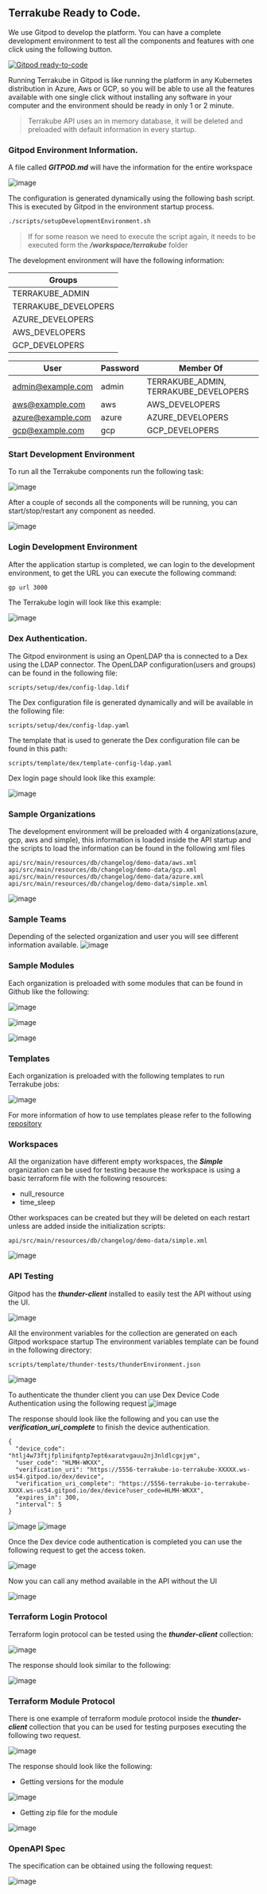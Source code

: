 ## Terrakube Ready to Code.
We use Gitpod to develop the platform. You can have a complete development environment to test all the components and features with one click using the following button.

[![Gitpod ready-to-code](https://img.shields.io/badge/Gitpod-ready--to--code-blue?logo=gitpod&style=flat-square)](https://gitpod.io/#https://github.com/terrakube-io/terrakube)

Running Terrakube in Gitpod is like running the platform in any Kubernetes distribution in Azure, Aws or GCP, so you will be able to use all the features available with one single click without installing any software in your computer and the environment should be ready in only 1 or 2 minute.

> Terrakube API uses an in memory database, it will be deleted and preloaded with default information in every startup.

### Gitpod Environment Information.
A file called ***GITPOD.md*** will have the information for the entire workspace

![image](https://user-images.githubusercontent.com/4461895/181385377-c25610e5-f39b-48f4-aa5c-3bfafce54794.png)

The configuration is generated dynamically using the following bash script. This is executed by Gitpod in the environment startup process.

```bash
./scripts/setupDevelopmentEnvironment.sh
```
> If for some reason we need to execute the script again, it needs to be executed form the ***/workspace/terrakube*** folder

The development environment will have the following information:

| Groups               | 
|----------------------|
| TERRAKUBE_ADMIN      | 
| TERRAKUBE_DEVELOPERS | 
| AZURE_DEVELOPERS     | 
| AWS_DEVELOPERS       | 
| GCP_DEVELOPERS       | 

| User              |  Password | Member Of                             |
|-------------------|-----------|---------------------------------------|
| admin@example.com | admin     | TERRAKUBE_ADMIN, TERRAKUBE_DEVELOPERS |
| aws@example.com   | aws       | AWS_DEVELOPERS                        |
| azure@example.com | azure     | AZURE_DEVELOPERS                      |
| gcp@example.com   | gcp       | GCP_DEVELOPERS                        |

### Start Development Environment
To run all the Terrakube components run the following task:

![image](https://user-images.githubusercontent.com/4461895/181374024-a8f546ba-dbf7-4ac9-a74b-04ff8759f165.png)

After a couple of seconds all the components will be running, you can start/stop/restart any component as needed.

![image](https://user-images.githubusercontent.com/4461895/181374080-c7486a32-b4f2-41d3-9112-5861e3fdc8d9.png)

### Login Development Environment
After the application startup is completed, we can login to the development environment, to get the URL you can execute the following command:
```bash
gp url 3000
```
The Terrakube login will look like this example:

![image](https://user-images.githubusercontent.com/4461895/181138967-401c142a-9366-4d1b-8506-1c667f5ab543.png)

### Dex Authentication.
The Gitpod environment is using an OpenLDAP tha is connected to a Dex using the LDAP connector.
The OpenLDAP configuration(users and groups) can be found in the following file:
```
scripts/setup/dex/config-ldap.ldif
```
The Dex configuration file is generated dynamically and will be available in the following file:
```
scripts/setup/dex/config-ldap.yaml
```  
The template that is used to generate the Dex configuration file can be found in this path:
```
scripts/template/dex/template-config-ldap.yaml
```
Dex login page should look like this example:

![image](https://user-images.githubusercontent.com/4461895/181138996-f6ae507f-c3cf-460a-bc12-60ed6cb2e159.png)

### Sample Organizations
The development environment will be preloaded with 4 organizations(azure, gcp, aws and simple), this information is loaded inside the API startup and the scripts to load the information can be found in the following xml files
```
api/src/main/resources/db/changelog/demo-data/aws.xml
api/src/main/resources/db/changelog/demo-data/gcp.xml
api/src/main/resources/db/changelog/demo-data/azure.xml
api/src/main/resources/db/changelog/demo-data/simple.xml
```
![image](https://user-images.githubusercontent.com/4461895/181139038-ff3c449a-7c4a-4346-b1d1-08a150b99307.png)

### Sample Teams
Depending of the selected organization and user you will see different information available.
![image](https://user-images.githubusercontent.com/4461895/181139272-3d73ece3-718c-43ec-aaaf-8cff7ddef227.png)

### Sample Modules
Each organization is preloaded with some modules that can be found in Github like the following:

![image](https://user-images.githubusercontent.com/4461895/181139092-c82fb7b1-6423-4159-ba74-8d842468ab75.png)

![image](https://user-images.githubusercontent.com/4461895/181139125-8cbe1cc8-9149-4ab7-bd5f-a5430bafb792.png)

![image](https://user-images.githubusercontent.com/4461895/181139149-a052e4b0-ad63-49f9-bb52-8dfbb1c54915.png)

### Templates
Each organization is preloaded with the following templates to run Terrakube jobs:

![image](https://user-images.githubusercontent.com/4461895/181139239-ee39bb71-e52d-43ca-b791-075701d4d9eb.png)

For more information of how to use templates please refer to the following [repository](https://github.com/terrakube-io/terrakube-extensions)

### Workspaces
All the organization have different empty workspaces, the ***Simple*** organization can be used for testing because the workspace is using a basic terraform file with the following resources:
- null_resource
- time_sleep

Other workspaces can be created but they will be deleted on each restart unless are added inside the initialization scripts:
```
api/src/main/resources/db/changelog/demo-data/simple.xml
```
![image](https://user-images.githubusercontent.com/4461895/181139337-624bdfcc-684b-4531-9cac-6cc6455232de.png)

### API Testing
Gitpod has the ***thunder-client*** installed to easily test the API without using the UI.

![image](https://user-images.githubusercontent.com/4461895/181368786-86e18f0f-f04a-49cd-a7c3-345329f2550e.png)

All the environment variables for the collection are generated on each Gitpod workspace startup
The environment variables template can be found in the following directory:
```
scripts/template/thunder-tests/thunderEnvironment.json
```
![image](https://user-images.githubusercontent.com/4461895/181370059-449ea154-ebff-4da7-b498-46cee1437f42.png)

To authenticate the thunder client you can use Dex Device Code Authentication using the following request
![image](https://user-images.githubusercontent.com/4461895/181369061-41cf588c-c5de-41cf-8c81-2d09ae34d416.png)

The response should look like the following and you can use the ***verification_uri_complete*** to finish the device authentication.
```
{
  "device_code": "htlj4w73ftjfplinifqntp7ept6xaratvgauu2nj3nldlcgxjym",
  "user_code": "HLMH-WKXX",
  "verification_uri": "https://5556-terrakube-io-terrakube-XXXXX.ws-us54.gitpod.io/dex/device",
  "verification_uri_complete": "https://5556-terrakube-io-terrakube-XXXX.ws-us54.gitpod.io/dex/device?user_code=HLMH-WKXX",
  "expires_in": 300,
  "interval": 5
}
```
![image](https://user-images.githubusercontent.com/4461895/181369527-9fe35c68-9753-4c59-886a-871795549a56.png)
![image](https://user-images.githubusercontent.com/4461895/181369588-5a9d26f5-bcf8-439c-8aaa-03ab2eff5a1f.png)

Once the Dex device code authentication is completed you can use the following request to get the access token.

![image](https://user-images.githubusercontent.com/4461895/181369778-e183a4d6-2506-4960-8824-08b66b4ee1c5.png)

Now you can call any method available in the API without the UI

![image](https://user-images.githubusercontent.com/4461895/181369869-eddae1d5-0b13-4e6a-b484-3fcefc665d4d.png)

### Terraform Login Protocol
Terraform login protocol can be tested using the ***thunder-client*** collection:

![image](https://user-images.githubusercontent.com/4461895/181377967-b0178cf5-9378-4305-a6c8-d516c6882f12.png)

The response should look similar to the following:

![image](https://user-images.githubusercontent.com/4461895/181378021-61ec1041-842c-4b58-bcb3-14df2aeb3ad3.png)

### Terraform Module Protocol
There is one example of terraform module protocol inside the ***thunder-client*** collection that you can be used for testing purposes executing the following two request.

![image](https://user-images.githubusercontent.com/4461895/181378277-c58250be-1dec-4351-a91e-ae66e0417826.png)

The response should look like the following:

- Getting versions for the module

![image](https://user-images.githubusercontent.com/4461895/181378462-e2ddb743-5dfe-40f9-b780-db948635f237.png)

- Getting zip file for the module

![image](https://user-images.githubusercontent.com/4461895/181378504-39aa618f-2d5f-4873-a4c5-3c4e64795191.png)

### OpenAPI Spec
The specification can be obtained using the following request:

![image](https://user-images.githubusercontent.com/4461895/181378782-4cd46efc-a4ea-472f-9547-9e1d22cc91e5.png)
